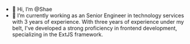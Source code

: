 - 👋 Hi, I’m @Shae 
- 🏢 I’m currently working as an Senior Engineer in technology services with 3 years of experience. With three years of experience under my belt, I've developed a strong proficiency in frontend development, specializing in the ExtJS framework.

<!---
ShamiMartin/ShamiMartin is a ✨ special ✨ repository because its `README.md` (this file) appears on your GitHub profile.
You can click the Preview link to take a look at your changes.
--->
